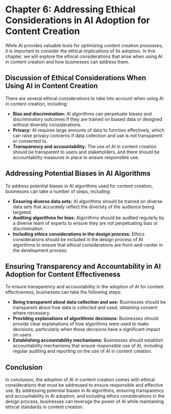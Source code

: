 Chapter 6: Addressing Ethical Considerations in AI Adoption for Content Creation
================================================================================

While AI provides valuable tools for optimizing content creation processes, it is important to consider the ethical implications of its adoption. In this chapter, we will explore the ethical considerations that arise when using AI in content creation and how businesses can address them.

Discussion of Ethical Considerations When Using AI in Content Creation
----------------------------------------------------------------------

There are several ethical considerations to take into account when using AI in content creation, including:

* **Bias and discrimination:** AI algorithms can perpetuate biases and discriminatory outcomes if they are trained on biased data or designed without diversity considerations.
* **Privacy:** AI requires large amounts of data to function effectively, which can raise privacy concerns if data collection and use is not transparent or consented to.
* **Transparency and accountability:** The use of AI in content creation should be transparent to users and stakeholders, and there should be accountability measures in place to ensure responsible use.

Addressing Potential Biases in AI Algorithms
--------------------------------------------

To address potential biases in AI algorithms used for content creation, businesses can take a number of steps, including:

* **Ensuring diverse data sets:** AI algorithms should be trained on diverse data sets that accurately reflect the diversity of the audience being targeted.
* **Auditing algorithms for bias:** Algorithms should be audited regularly by a diverse team of experts to ensure they are not perpetuating bias or discrimination.
* **Including ethics considerations in the design process:** Ethics considerations should be included in the design process of AI algorithms to ensure that ethical considerations are front-and-center in the development process.

Ensuring Transparency and Accountability in AI Adoption for Content Effectiveness
---------------------------------------------------------------------------------

To ensure transparency and accountability in the adoption of AI for content effectiveness, businesses can take the following steps:

* **Being transparent about data collection and use:** Businesses should be transparent about how data is collected and used, obtaining consent where necessary.
* **Providing explanations of algorithmic decisions:** Businesses should provide clear explanations of how algorithms were used to make decisions, particularly when those decisions have a significant impact on users.
* **Establishing accountability mechanisms:** Businesses should establish accountability mechanisms that ensure responsible use of AI, including regular auditing and reporting on the use of AI in content creation.

Conclusion
----------

In conclusion, the adoption of AI in content creation comes with ethical considerations that must be addressed to ensure responsible and effective use. By addressing potential biases in AI algorithms, ensuring transparency and accountability in AI adoption, and including ethics considerations in the design process, businesses can leverage the power of AI while maintaining ethical standards in content creation.
